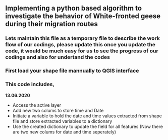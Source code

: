 ## Implementing a python based algorithm to investigate the behavior of White-fronted geese during their migration routes

### Lets maintain this file as a temporary file to describe the work flow of our codings, please update this once you update the code, it would be much easy for us to see the progress of our codings and also for undertand the codes 

### First load your shape file mannually to QGIS interface

### This code includes,
**13.06.2020**
  * Access the active layer
  * Add new two colums to store time and Date
  * Initiate a variable to hold the date and time values extracted from shape file and store extracted variables to a dictionary
  * Use the created dictionary to update the field for all features (Now there are two new colums for date and time seperately)







